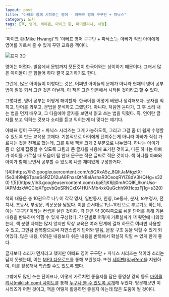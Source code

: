 ```yaml
---
layout: post
title: "아빠와 함께 시작하는 영어 - 아빠표 영어 구구단 + 파닉스"
category: 도서
tags: [책, 영어, 세이펜, 마이크 황, 마이클리시, 서평]
---
```


'마이크 황(Mike Hwang)'의
'아빠표 영어 구구단 + 파닉스'는
아빠가 직접 아이에게 영어를 가르쳐 줄 수 있게 꾸민 교육용 책이다.

![표지 3D](https://lh3.googleusercontent.com/sGJuLXUeUv-1QUsv1OwmI1iEAN0iIACm01fLkPwvpBJCChc9mMnYQqA1bdOly_0DDvX0kAZUW_QfTQ=s480)

영어는 어렵다.
발음에서 문법까지 모든것이 한국어와는 상이하기 때문이다.
그래서 많은 아이들이 곧 힘들어 하다 결국 포기하기도 한다.

그런데, 많은 아이들이 이렇다는 것은,
어쩌면 아이들의 문제가 아니라
현재의 영어 공부법이 잘못 되서 그런 것은 아닐까.
이 책은 그런 의문에서 시작된 것이라고 할 수 있다.

그렇다면, 영어 공부는 어떻게 해야할까.
한국어를 어떻게 배웠나 생각해보자.
문자를 익히고, 단어를 외우고, 문법을 분석하고 그랬던가.
아니다.
처음엔 듣다가,
그 후 소리 내는 법을 먼저 배우고,
그 다음에야 글자를 보면서 읽고 쓰는 법을 익혔다.
즉, 언어란 글자를 보고 익히는 것보다 소리를 듣고 익히는게 더 맞다는 얘기다.

아빠표 영어 구구단 + 파닉스 시리즈는
그게 가능하도록,
그리고 그걸 좀 더 쉽게 수행할 수 있도록 만든 교육용 교재다.
기본적으로 아이에게 던져주는게 아니라 아빠가 직접 가르치는 것을 전제로 했는데,
그를 위해 책을 크게 2 부분으로 나누었다.
하나는 아이가 좀 더 쉽게 집중할 수 있도록 그림과 큰 글자를 사용해 표기한 것이고,
다른 하나는 아빠가 아이를 가르칠 때 도움이 될 안내 문구는 작은 글씨로 적은 것이다.
책 하나를 아빠와 아이가 함께 보면서 공부할 수 있도록 나름 재미있게 구성한거다.

<p class="center" markdown="1">
![4](https://lh3.googleusercontent.com/q5QRxA5z_8QItJaMtgztX-I5e3i49MjSTpaeS4RZD12uA8FhxsQtN8elAshaR3CeoqRYlZ8dV3HQHg=s320)
![5](https://lh3.googleusercontent.com/xbpE1jK6jlj0mACQlK_6kmUso-IAPMdzkWCClqXFgcvbQoSRNCxIX4HUNMb4xkQuGchh9XHcpzFj1g=s320)
</p>

책의 내용은 총 10권으로 나누어
각각 명사, 일반동사, 인칭, be동사, 분사, to부정사, 전치사, 조동사, 부정문, 의문문을 담았다.
이를 순서대로 1단~10단으로 부르기도 하는데,
이는 '구구단'이라는 컨셉을 살린 것이다.
각 단은 약 30여쪽으로 쉬운 단어를 통해 기본 내용을 반복하며 익힐 수 있게 구성했다.
각 단별로 어떻게 가르칠까가 책 뒷면에 나와있는데,
책 분량 자체는 많지 않지만
막상 교육은 여러 단계에 걸쳐 하므로 여러번 사용할 수 있고,
그만큼 반복함으로써 자연스럽게 단어와 발음, 문장 구조 등을 익힐 수 있게 되어있다.
많은 내용, 어려운 내용보다 쉬운 내용을 반복해서 확실히 익힐 수 있게 한게 좋다.

글자보다 소리가 먼저라고 했지만 아빠표 영어 구구단 + 파닉스 시리즈는 책이라 소리는 담지 못했는데,
이는 [MP3 다운로드](http://cafe.naver.com/miklish/18331)를 통해 보완했다.
또한 [세이펜(SayPen)](http://www.saypen.com/)을 지원하여,
이를 활용해서 학습할 수도 있도록 했다.

그밖에도 많인 쓰는 단어표나, 어떻게 가르치면 좋을지를 담은 동영상 강의 등도
[마이클리시(miklish.com) 사이트](http://miklish.com/)를 통해
[누구나 볼 수 있도록 공개](http://goo.gl/rzm9ka)해 두었다.
방문해보면 이 시리즈가 어떤 것이고, 책을 어떻게 활용하면 좋을지 아는데 많은 도움이 될 것이다.
